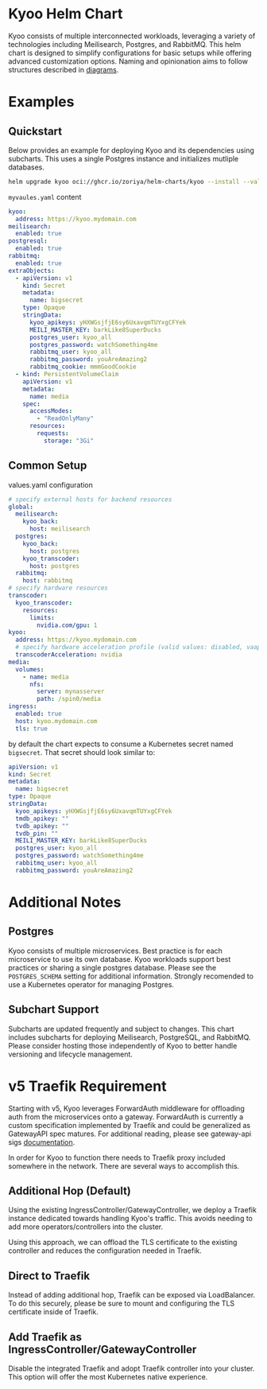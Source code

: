 # Kyoo Helm Chart
Kyoo consists of multiple interconnected workloads, leveraging a variety of technologies including Meilisearch, Postgres, and RabbitMQ.  This helm chart is designed to simplify configurations for basic setups while offering advanced customization options.  Naming and opinionation aims to follow structures described in [diagrams](../DIAGRAMS.md).

# Examples
## Quickstart
Below provides an example for deploying Kyoo and its dependencies using subcharts.  This uses a single Postgres instance and initializes mutliple databases.

```sh
helm upgrade kyoo oci://ghcr.io/zoriya/helm-charts/kyoo --install --values myvalues.yaml
```
`myvaules.yaml` content
```yaml
kyoo:
  address: https://kyoo.mydomain.com
meilisearch:
  enabled: true
postgresql:
  enabled: true
rabbitmq:
  enabled: true
extraObjects:
  - apiVersion: v1
    kind: Secret
    metadata:
      name: bigsecret
    type: Opaque
    stringData:
      kyoo_apikeys: yHXWGsjfjE6sy6UxavqmTUYxgCFYek
      MEILI_MASTER_KEY: barkLike8SuperDucks
      postgres_user: kyoo_all
      postgres_password: watchSomething4me
      rabbitmq_user: kyoo_all
      rabbitmq_password: youAreAmazing2
      rabbitmq_cookie: mmmGoodCookie
  - kind: PersistentVolumeClaim
    apiVersion: v1
    metadata:
      name: media
    spec:
      accessModes:
        - "ReadOnlyMany"
      resources:
        requests:
          storage: "3Gi"
```

## Common Setup

values.yaml configuration
```yaml
# specify external hosts for backend resources
global:
  meilisearch:
    kyoo_back:
      host: meilisearch
  postgres:
    kyoo_back:
      host: postgres
    kyoo_transcoder:
      host: postgres
  rabbitmq:
    host: rabbitmq
# specify hardware resources
transcoder:
  kyoo_transcoder:
    resources:
      limits:
        nvidia.com/gpu: 1
kyoo:
  address: https://kyoo.mydomain.com
  # specify hardware acceleration profile (valid values: disabled, vaapi, qsv, nvidia)
  transcoderAcceleration: nvidia
media:
  volumes:
    - name: media
      nfs:
        server: mynasserver
        path: /spin0/media
ingress:
  enabled: true
  host: kyoo.mydomain.com
  tls: true
```
by default the chart expects to consume a Kubernetes secret named `bigsecret`.  That secret should look similar to:

```yaml
apiVersion: v1
kind: Secret
metadata:
  name: bigsecret
type: Opaque
stringData:
  kyoo_apikeys: yHXWGsjfjE6sy6UxavqmTUYxgCFYek
  tmdb_apikey: ""
  tvdb_apikey: ""
  tvdb_pin: ""
  MEILI_MASTER_KEY: barkLike8SuperDucks
  postgres_user: kyoo_all
  postgres_password: watchSomething4me
  rabbitmq_user: kyoo_all
  rabbitmq_password: youAreAmazing2
```

# Additional Notes
## Postgres
Kyoo consists of multiple microservices.  Best practice is for each microservice to use its own database.  Kyoo workloads support best practices or sharing a single postgres database.  Please see the `POSTGRES_SCHEMA` setting for additional information.  Strongly recomended to use a Kubernetes operator for managing Postgres.

## Subchart Support
Subcharts are updated frequently and subject to changes.  This chart includes subcharts for deploying Meilisearch, PostgreSQL, and RabbitMQ.  Please consider hosting those independently of Kyoo to better handle versioning and lifecycle management.

# v5 Traefik Requirement
Starting with v5, Kyoo leverages ForwardAuth middleware for offloading auth from the microservices onto a gateway. ForwardAuth is currently a custom specification implemented by Traefik and could be generalized as GatewayAPI spec matures. For additional reading, please see gateway-api sigs [documentation](https://gateway-api.sigs.k8s.io/geps/gep-1494/?h=auth#currently-implemented-auth-mechanisms-in-implementations).  

In order for Kyoo to function there needs to Traefik proxy included somewhere in the network.  There are several ways to accomplish this.

## Additional Hop (Default)
Using the existing IngressController/GatewayController, we deploy a Traefik instance dedicated towards handling Kyoo's traffic. This avoids needing to add more operators/controllers into the cluster.

Using this approach, we can offload the TLS certificate to the existing controller and reduces the configuration needed in Traefik.

## Direct to Traefik
Instead of adding additional hop, Traefik can be exposed via LoadBalancer.  To do this securely, please be sure to mount and configuring the TLS certificate inside of Traefik.

## Add Traefik as IngressController/GatewayController
Disable the integrated Traefik and adopt Traefik controller into your cluster.  This option will offer the most Kubernetes native experience.